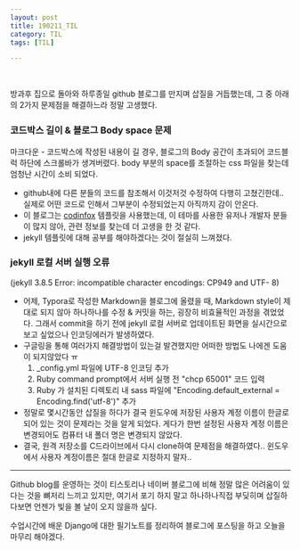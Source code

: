```yaml
---
layout: post
title: 190211_TIL
category: TIL
tags: [TIL]

---
```




<br>

방과후 집으로 돌아와 하루종일 github 블로그를 만지며 삽질을 거듭했는데, 그 중 아래의 2가지 문제점을 해결하느라 정말 고생했다.

### 코드박스 길이 & 블로그 Body space 문제
마크다운 - 코드박스에 작성된 내용이 길 경우, 블로그의 Body 공간이 초과되어 코드블럭 하단에 스크롤바가 생겨버렸다. body 부분의 space를 조절하는 css 파일을 찾는데 엄청난 시간이 소비 되었다.

   - github내에 다른 분들의 코드를 참조해서 이것저것 수정하여 다행히 고쳤긴한데..  실제로 어떤 코드로 인해서 그부분이 수정되었는지 아직까지 감이 안온다.
   - 이 블로그는 [codinfox](https://github.com/codinfox/codinfox-lanyon "codinfox") 템플릿을 사용했는데, 이 테마를 사용한 유저나 개발자 분들이 많지 않아, 관련 정보를 찾는데 더 고생을 한 것 같다.
   -  jekyll 템플릿에 대해 공부를 해야하겠다는 것이 절실히 느껴졌다.


### jekyll 로컬 서버 실행 오류  
(jekyll 3.8.5 Error:  incompatible character encodings: CP949 and UTF- 8)

   - 어제, Typora로 작성한 Markdown을 블로그에 올렸을 때, Markdown style이 제대로 되지 않아 하나하나를 수정 & 커밋을 하는, 굉장히 비효율적인 과정을 겪었었다. 그래서 commit을 하기 전에 jekyll 로컬 서버로 업데이트된 화면을 실시간으로 보고 싶었으나 인코딩에러가 발생하였다.
   - 구글링을 통해 여러가지 해결방법이 있는걸 발견했지만 어떠한 방법도 나에겐 도움이 되지않았다 ㅠ
     1.  _config.yml 파일에 UTF-8 인코딩 추가
     2. Ruby command prompt에서 서버 실행 전 "chcp 65001" 코드 입력
     3. Ruby 가 설치된 디렉토리 내 sass 파일에 "Encoding.default_external = Encoding.find('utf-8')" 추가
   - 정말로 몇시간동안 삽질을 하다가 결국 윈도우에 저장된 사용자 계정 이름이 한글로 되어 있는 것이 문제라는 것을 알게 되었다. 게다가 한번 설정된 사용자 계정 이름은 변경되어도 컴퓨터 내 폴더 명은 변경되지 않았다.
   - 결국, 원격 저장소를 C드라이브에서 다시  clone하여 문제점을 해결하였다..  윈도우에서 사용자 계정이름은 절대 한글로 지정하지 말자..

---


Github blog를 운영하는 것이 티스토리나 네이버 블로그에 비해 정말 많은 어려움이 있다는 것을 뼈저리 느끼고 있지만, 여기서 포기 하지 말고 하나하나직접 부딪히며 삽질하다보면 언젠가 빛을 볼 날이 오지 않을까 싶다.

수업시간에 배운 Django에 대한 필기노트를 정리하여 블로그에 포스팅을 하고 오늘을 마무리 해야겠다.

